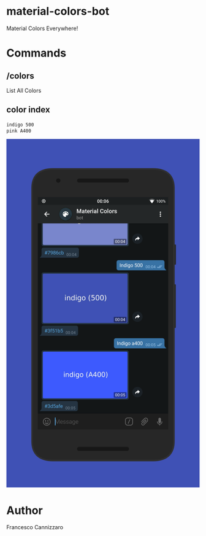 # material-colors-bot
Material Colors Everywhere!

# Commands

## /colors
List All Colors

## color index
```
indigo 500
pink A400
```

![](bot.png)

# Author
Francesco Cannizzaro
